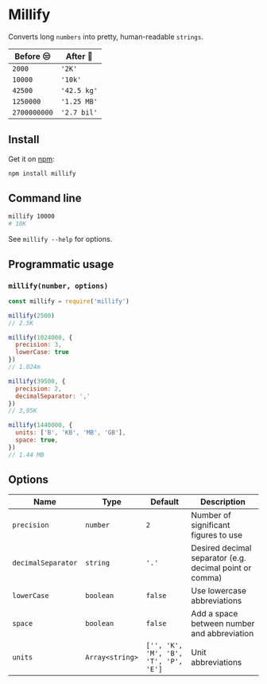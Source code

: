 # Millify
Converts long `numbers` into pretty, human-readable `strings`.

Before :unamused: | After :tada:
--- | ---
`2000` | `'2K'`
`10000` | `'10k'`
`42500` | `'42.5 kg'`
`1250000` | `'1.25 MB'`
`2700000000` | `'2.7 bil'`


## Install

Get it on [npm](https://www.npmjs.com/package/millify):

```bash
npm install millify
```

## Command line
```bash
millify 10000
# 10K
```
See `millify --help` for options.

## Programmatic usage

### `millify(number, options)`

```js
const millify = require('millify')

millify(2500)
// 2.5K

millify(1024000, {
  precision: 3,
  lowerCase: true
})
// 1.024m

millify(39500, {
  precision: 2,  
  decimalSeparator: ','
})
// 3,95K

millify(1440000, {
  units: ['B', 'KB', 'MB', 'GB'],
  space: true,
})
// 1.44 MB
```

## Options

Name | Type | Default | Description
--- | --- | --- | ---
`precision` | `number` | `2` | Number of significant figures to use
`decimalSeparator` | `string` | `'.'` | Desired decimal separator (e.g. decimal point or comma)
`lowerCase` | `boolean` | `false` | Use lowercase abbreviations
`space` | `boolean` | `false` | Add a space between number and abbreviation
`units` | `Array<string>` | `['', 'K', 'M', 'B', 'T', 'P', 'E']` | Unit abbreviations
